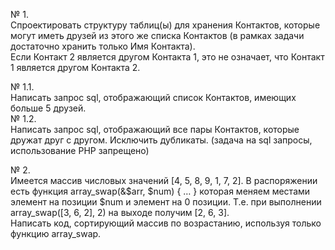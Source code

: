 № 1. <br>
Спроектировать структуру таблиц(ы) для хранения Контактов, которые могут иметь друзей из этого же списка Контактов (в рамках задачи достаточно хранить только Имя Контакта).<br>Если Контакт 2 является другом Контакта 1, это не означает, что Контакт 1 является другом Контакта 2.

№ 1.1.<br>
Написать запрос sql, отображающий список Контактов, имеющих больше 5 друзей.<br>
№ 1.2.<br>Написать запрос sql, отображающий все пары Контактов, которые дружат друг с другом. Исключить дубликаты.
(задача на sql запросы, использование PHP запрещено)


№ 2.<br>Имеется массив числовых значений [4, 5, 8, 9, 1, 7, 2]. В распоряжении есть функция array_swap(&$arr, $num) { … } которая меняем местами элемент на позиции $num и элемент на 0 позиции.  Т.е. при выполнении array_swap([3, 6, 2], 2) на выходе получим [2, 6, 3].<br>Написать код, сортирующий массив по возрастанию, используя только функцию array_swap.